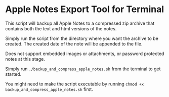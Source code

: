 # Apple Notes Export Tool for Terminal

This script will backup all Apple Notes to a compressed zip archive that contains both the text and html versions of the notes. 

Simply run the script from the directory where you want the archive to be created. The created date of the note will be appended to the file.

Does not support embedded images or attachments, or password protected notes at this stage. 

Simply run `./backup_and_compress_apple_notes.sh` from the terminal to get started.

You might need to make the script executable by running `chmod +x backup_and_compress_apple_notes.sh` first.